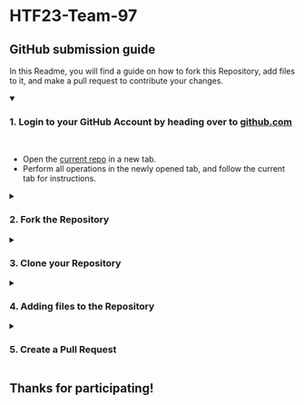 # HTF23-Team-97

## GitHub submission guide

In this Readme, you will find a guide on how to fork this Repository, add files to it, and make a pull request to contribute your changes.

<details open>
<summary><h3>1. Login to your GitHub Account by heading over to <a href="https://github.com">github.com</a></h3></summary>
<br>
<ul>
   <li>Open the <a href="https://github.com/cbitosc/HTF23-Team-97">current repo</a> in a new tab.</li>
   <li>Perform all operations in the newly opened tab, and follow the current tab for instructions.</li>
</ul>
</details>

<details>
<summary><h3>2. Fork the Repository</h3></summary>
<br>
<ul>
 <li>In the newly opened tab, on the top-right corner, click on <b>Fork</b></li>
 <img src="/images/fork.png">

 <li>Enter the <b>Repository Name</b> as <b>HTF23-Team-97 (your team number)</b>.</li>
 <li>Then click <b>Create Fork</b> leaving all other fields to their default value.</li>
 <img src="/images/create-fork.png">
 <li>After a few moments, you can view the repo.</li>
</ul>
</details>

<details>
<summary><h3>3. Clone your Repository</h3></summary>
<br>
<ul>
 <li>Click on <b>Code</b> and from the dropdown menu copy your <b>web URL</b> in your forked Repository. </li>
 <img src="/images/clone1.png">
 <li>Now open terminal on your local machine.</li>
 <li>Use the following command to clone your forked Repository:</li>
<code> git clone https://github.com/your-username/HTF23-Team-97.git </code>
<hr>
 <img src="/images/clone2.png">

</ul>
</details>

<details>
<summary><h3>4. Adding files to the Repository</h3></summary>
<br/>
<ul>
 <li>While doing it for the first time, create a new branch for your changes.</li>
   <code> git checkout -b branch-name </code>
   <li>Add your files or make modifications to existing files.</li>
   <li>Stage your changes:</li>
   <code> git add . </code>
   <li>Commit your changes:</li>
   <code> git commit -m "Descriptive commit message" </code>
   <li>Push changes to your fork </li>
   <code> git push origin branch-name </code>
   <hr>
   
 <img src="/images/push.png">
</ul>
</details>

<details>
<summary><h3>5. Create a Pull Request</h3></summary>
   <br>
<ul>
 <li>Finally, click on the <b>Contribute</b> button and choose <b>Open Pull Request</b>.</li>
 <img src="/images/PR1.png">
 <li>Leaving all fields to their default values, click on <b>Create Pull Request</b>.</li>
 <img src="/images/PR2.png">
 <li>Wait for a few moments, then you are all done</li>
</ul>
</details>

## Thanks for participating!

